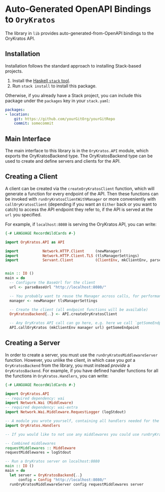 # Auto-Generated OpenAPI Bindings to `OryKratos`

The library in `lib` provides auto-generated-from-OpenAPI bindings to the OryKratos API.

## Installation

Installation follows the standard approach to installing Stack-based projects.

1. Install the [Haskell `stack` tool](http://docs.haskellstack.org/en/stable/README).
2. Run `stack install` to install this package.

Otherwise, if you already have a Stack project, you can include this package under the `packages` key in your `stack.yaml`:
```yaml
packages:
- location:
    git: https://github.com/yourGitOrg/yourGitRepo
    commit: somecommit
```

## Main Interface

The main interface to this library is in the `OryKratos.API` module, which exports the OryKratosBackend type. The OryKratosBackend
type can be used to create and define servers and clients for the API.

## Creating a Client

A client can be created via the `createOryKratosClient` function, which will generate a function for every endpoint of the API.
Then these functions can be invoked with `runOryKratosClientWithManager` or more conveniently with `callOryKratosClient`
(depending if you want an `Either` back or you want to catch) to access the API endpoint they refer to, if the API is served
at the `url` you specified.

For example, if `localhost:8080` is serving the OryKratos API, you can write:

```haskell
{-# LANGUAGE RecordWildCards #-}

import OryKratos.API as API

import           Network.HTTP.Client     (newManager)
import           Network.HTTP.Client.TLS (tlsManagerSettings)
import           Servant.Client          (ClientEnv, mkClientEnv, parseBaseUrl)


main :: IO ()
main = do
  -- Configure the BaseUrl for the client
  url <- parseBaseUrl "http://localhost:8080/"

  -- You probably want to reuse the Manager across calls, for performance reasons
  manager <- newManager tlsManagerSettings

  -- Create the client (all endpoint functions will be available)
  OryKratosBackend{..} <- API.createOryKratosClient

  -- Any OryKratos API call can go here, e.g. here we call `getSomeEndpoint`
  API.callOryKratos (mkClientEnv manager url) getSomeEndpoint
```

## Creating a Server

In order to create a server, you must use the `runOryKratosMiddlewareServer` function. However, you unlike the client, in which case you *got* a `OryKratosBackend`
from the library, you must instead *provide* a `OryKratosBackend`. For example, if you have defined handler functions for all the
functions in `OryKratos.Handlers`, you can write:

```haskell
{-# LANGUAGE RecordWildCards #-}

import OryKratos.API
-- required dependency: wai
import Network.Wai (Middleware)
-- required dependency: wai-extra
import Network.Wai.Middleware.RequestLogger (logStdout)

-- A module you wrote yourself, containing all handlers needed for the OryKratosBackend type.
import OryKratos.Handlers

-- If you would like to not use any middlewares you could use runOryKratosServer instead

-- Combined middlewares
requestMiddlewares :: Middleware
requestMiddlewares = logStdout

-- Run a OryKratos server on localhost:8080
main :: IO ()
main = do
  let server = OryKratosBackend{..}
      config = Config "http://localhost:8080/"
  runOryKratosMiddlewareServer config requestMiddlewares server
```
